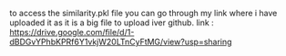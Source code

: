 to access the similarity.pkl file you can go through my link where i have uploaded it as it is a big file to upload iver github.
link : https://drive.google.com/file/d/1-dBDGvYPhbKPRf6Y1vkjW20LTnCyFtMG/view?usp=sharing
